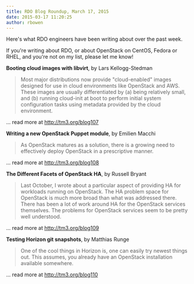 ```yaml
---
title: RDO Blog Roundup, March 17, 2015
date: 2015-03-17 11:20:25
author: rbowen
---
```


Here's what RDO engineers have been writing about over the past week.

If you're writing about RDO, or about OpenStack on CentOS, Fedora or RHEL, and you're not on my list, please let me know!

**Booting cloud images with libvirt**, by Lars Kellogg-Stedman

> Most major distributions now provide "cloud-enabled" images designed for use in cloud environments like OpenStack and AWS. These images are usually differentiated by (a) being relatively small, and (b) running cloud-init at boot to perform initial system configuration tasks using metadata provided by the cloud environment.

... read more at http://tm3.org/blog107


**Writing a new OpenStack Puppet module**, by  Emilien Macchi 

> As OpenStack matures as a solution, there is a growing need to effectively deploy OpenStack in a prescriptive manner.

... read more at http://tm3.org/blog108


**The Different Facets of OpenStack HA**, by Russell Bryant

> Last October, I wrote about a particular aspect of providing HA for workloads running on OpenStack. The HA problem space for OpenStack is much more broad than what was addressed there. There has been a lot of work around HA for the OpenStack services themselves. The problems for OpenStack services seem to be pretty well understood. 

... read more at http://tm3.org/blog109


**Testing Horizon git snapshots**, by Matthias Runge

> One of the cool things in Horizon is, one can easily try newest things out. This assumes, you already have an OpenStack installation available somewhere.

... read more at http://tm3.org/blog110

